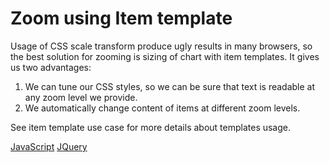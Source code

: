 # Zoom using Item template
Usage of CSS scale transform produce ugly results in many browsers, so the best solution for zooming is sizing of chart with item templates. It gives us two advantages:

1. We can tune our CSS styles, so we can be sure that text is readable at any zoom level we provide.
2. We automatically change content of items at different zoom levels. 

See item template use case for more details about templates usage.

[JavaScript](javascript.controls/CaseZoomWithItemTemplate.html)
[JQuery](jquery.widgets/CaseZoomWithItemTemplate.html)